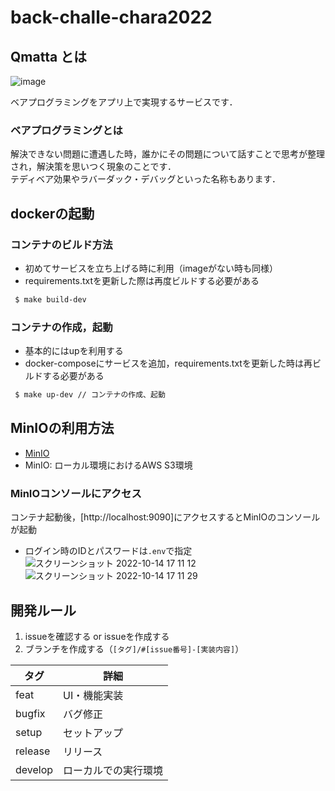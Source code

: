 # back-challe-chara2022

## Qmatta とは

![image](https://user-images.githubusercontent.com/80093134/194593649-e5a5ee43-77cf-4ab3-a460-c09d98c07fa5.png)

ベアプログラミングをアプリ上で実現するサービスです．

### ベアプログラミングとは
解決できない問題に遭遇した時，誰かにその問題について話すことで思考が整理され，解決策を思いつく現象のことです．</br>
テディベア効果やラバーダック・デバッグといった名称もあります．</br>


## dockerの起動

### コンテナのビルド方法
- 初めてサービスを立ち上げる時に利用（imageがない時も同様）
- requirements.txtを更新した際は再度ビルドする必要がある
```bash
 $ make build-dev
```
### コンテナの作成，起動
- 基本的にはupを利用する
- docker-composeにサービスを追加，requirements.txtを更新した時は再ビルドする必要がある
```bash
 $ make up-dev // コンテナの作成、起動
```

## MinIOの利用方法
- [MinIO](https://min.io)
- MinIO: ローカル環境におけるAWS S3環境

### MinIOコンソールにアクセス
コンテナ起動後，[http://localhost:9090]にアクセスするとMinIOのコンソールが起動
- ログイン時のIDとパスワードは`.env`で指定
![スクリーンショット 2022-10-14 17 11 12](https://user-images.githubusercontent.com/29566903/195796672-66d43868-ea27-475a-9fed-eb310a1f5cb6.png)
![スクリーンショット 2022-10-14 17 11 29](https://user-images.githubusercontent.com/29566903/195796771-650a891d-e1a0-4f2f-85e1-44daf0f473ed.png)

## 開発ルール

1. issueを確認する or issueを作成する
2. ブランチを作成する（`[タグ]/#[issue番号]-[実装内容]`）

| タグ | 詳細 |
| --- | --- |
| feat | UI・機能実装 |
| bugfix | バグ修正 |
| setup | セットアップ |
| release | リリース |
| develop | ローカルでの実行環境 |
